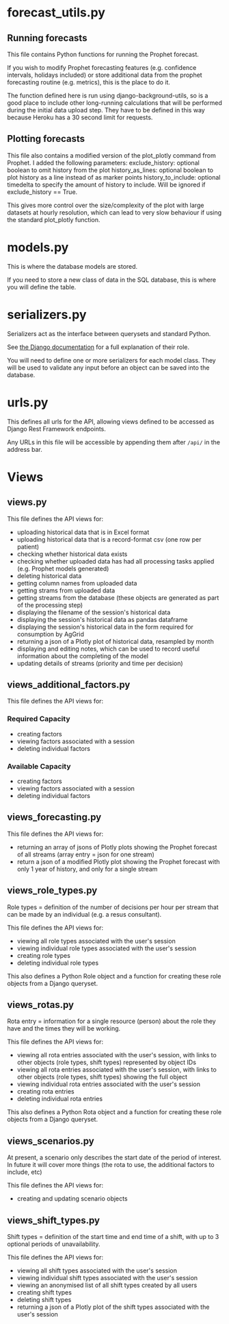 # forecast_utils.py

## Running forecasts
This file contains Python functions for running the Prophet forecast. 

If you wish to modify Prophet forecasting features (e.g. confidence intervals, holidays included) or store additional data from the prophet forecasting routine (e.g. metrics), this is the place to do it.  

The function defined here is run using django-background-utils, so is a good place to include other long-running calculations that will be performed during the initial data upload step. They have to be defined in this way because Heroku has a 30 second limit for requests. 

## Plotting forecasts
This file also contains a modified version of the plot_plotly command from Prophet.
I added the following parameters:
exclude_history: optional boolean to omit history from the plot
history_as_lines: optional boolean to plot history as a line instead of as marker points
history_to_include: optional timedelta to specify the amount of history to include. Will be ignored if exclude_history == True.

This gives more control over the size/complexity of the plot with large datasets at hourly resolution, which can lead to very slow behaviour if using the standard plot_plotly function.

# models.py

This is where the database models are stored.

If you need to store a new class of data in the SQL database, this is where you will define the table. 


# serializers.py

Serializers act as the interface between querysets and standard Python. 

See [the Django documentation](https://www.django-rest-framework.org/api-guide/serializers/) for a full explanation of their role.

You will need to define one or more serializers for each model class. They will be used to validate any input before an object can be saved into the database.

# urls.py

This defines all urls for the API, allowing views defined to be accessed as Django Rest Framework endpoints.

Any URLs in this file will be accessible by appending them after `/api/` in the address bar. 


# Views

## views.py

This file defines the API views for:
- uploading historical data that is in Excel format
- uploading historical data that is a record-format csv (one row per patient)
- checking whether historical data exists
- checking whether uploaded data has had all processing tasks applied (e.g. Prophet models generated)
- deleting historical data
- getting column names from uploaded data
- getting strams from uploaded data
- getting streams from the database (these objects are generated as part of the processing step)
- displaying the filename of the session's historical data
- displaying the session's historical data as pandas dataframe
- displaying the session's historical data in the form required for consumption by AgGrid
- returning a json of a Plotly plot of historical data, resampled by month
- displaying and editing notes, which can be used to record useful information about the completing of the model
- updating details of streams (priority and time per decision)

## views_additional_factors.py
This file defines the API views for:
### Required Capacity
- creating factors 
- viewing factors associated with a session
- deleting individual factors
### Available Capacity
- creating factors 
- viewing factors associated with a session
- deleting individual factors


## views_forecasting.py
This file defines the API views for:
- returning an array of jsons of Plotly plots showing the Prophet forecast of all streams (array entry = json for one stream)
- return a json of a modified Plotly plot showing the Prophet forecast with only 1 year of history, and only for a single stream

## views_role_types.py
Role types = definition of the number of decisions per hour per stream that can be made by an individual (e.g. a resus consultant). 

This file defines the API views for:
- viewing all role types associated with the user's session
- viewing individual role types associated with the user's session
- creating role types
- deleting individual role types

This also defines a Python Role object and a function for creating these role objects from a Django queryset.

## views_rotas.py
Rota entry = information for a single resource (person) about the role they have and the times they will be working.

This file defines the API views for:
- viewing all rota entries associated with the user's session, with links to other objects (role types, shift types) represented by object IDs
- viewing all rota entries associated with the user's session, with links to other objects (role types, shift types) showing the full object
- viewing individual rota entries associated with the user's session
- creating rota entries
- deleting individual rota entries

This also defines a Python Rota object and a function for creating these role objects from a Django queryset.

## views_scenarios.py
At present, a scenario only describes the start date of the period of interest.
In future it will cover more things (the rota to use, the additional factors to include, etc)

This file defines the API views for:
- creating and updating scenario objects

## views_shift_types.py
Shift types = definition of the start time and end time of a shift, with up to 3 optional periods of unavailability.

This file defines the API views for:
- viewing all shift types associated with the user's session
- viewing individual shift types associated with the user's session
- viewing an anonymised list of all shift types created by all users
- creating shift types
- deleting shift types
- returning a json of a Plotly plot of the shift types associated with the user's session

